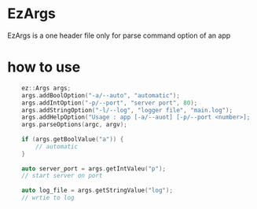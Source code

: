 # EzArgs

EzArgs is a one header file only for parse 
command option of an app

# how to use

```cpp
	ez::Args args;
	args.addBoolOption("-a/--auto", "automatic");    
    args.addIntOption("-p/--port", "server port", 80);  
    args.addStringOption("-l/--log", "logger file", "main.log");   
    args.addHelpOption("Usage : app [-a/--auot] [-p/--port <number>];
	args.parseOptions(argc, argv); 
	
	if (args.getBoolValue("a")) {
		// automatic
	}
	
	auto server_port = args.getIntValeu("p");
	// start server on port 
	
	auto log_file = args.getStringValue("log");
	// wrtie to log 
```


